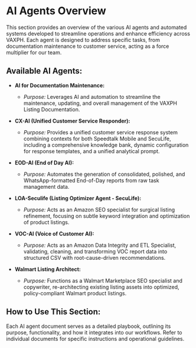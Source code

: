 # AI Agents Overview

This section provides an overview of the various AI agents and automated systems developed to streamline operations and enhance efficiency across VAXPH. Each agent is designed to address specific tasks, from documentation maintenance to customer service, acting as a force multiplier for our team.

## Available AI Agents:

*   **AI for Documentation Maintenance:** <mcfile name="AI_for_Documentation_Maintenance.md" path="playbooks-and-tools/AI-Agents/AI_for_Documentation_Maintenance.md"></mcfile>
    *   *Purpose:* Leverages AI and automation to streamline the maintenance, updating, and overall management of the VAXPH Listing Documentation.

*   **CX-AI (Unified Customer Service Responder):** <mcfile name="CX-AI.md" path="playbooks-and-tools/AI-Agents/CX-AI.md"></mcfile>
    *   *Purpose:* Provides a unified customer service response system combining contexts for both Speedtalk Mobile and SecuLife, including a comprehensive knowledge bank, dynamic configuration for response templates, and a unified analytical prompt.

*   **EOD-AI (End of Day AI):** <mcfile name="EOD-AI.md" path="playbooks-and-tools/AI-Agents/EOD-AI.md"></mcfile>
    *   *Purpose:* Automates the generation of consolidated, polished, and WhatsApp-formatted End-of-Day reports from raw task management data.

*   **LOA-Seculife (Listing Optimizer Agent - SecuLife):** <mcfile name="LOA-Seculife.md" path="playbooks-and-tools/AI-Agents/LOA-Seculife.md"></mcfile>
    *   *Purpose:* Acts as an Amazon SEO specialist for surgical listing refinement, focusing on subtle keyword integration and optimization of product listings.

*   **VOC-AI (Voice of Customer AI):** <mcfile name="VOC-AI.md" path="playbooks-and-tools/AI-Agents/VOC-AI.md"></mcfile>
    *   *Purpose:* Acts as an Amazon Data Integrity and ETL Specialist, validating, cleaning, and transforming VOC report data into structured CSV with root-cause-driven recommendations.

*   **Walmart Listing Architect:** <mcfile name="walmart-listing-architect-AI.md" path="playbooks-and-tools/AI-Agents/walmart-listing-architect-AI.md"></mcfile>
    *   *Purpose:* Functions as a Walmart Marketplace SEO specialist and copywriter, re-architecting existing listing assets into optimized, policy-compliant Walmart product listings.

## How to Use This Section:

Each AI agent document serves as a detailed playbook, outlining its purpose, functionality, and how it integrates into our workflows. Refer to individual documents for specific instructions and operational guidelines.